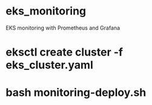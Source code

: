 # eks_monitoring
EKS monitoring with Prometheus and Grafana

# eksctl create cluster -f eks_cluster.yaml
# bash monitoring-deploy.sh 
